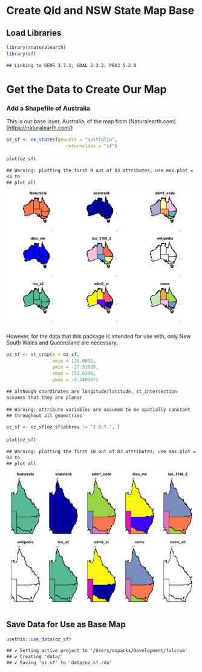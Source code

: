 Create Qld and NSW State Map Base
================

## Load Libraries

``` r
library(rnaturalearth)
library(sf)
```

    ## Linking to GEOS 3.7.1, GDAL 2.3.2, PROJ 5.2.0

# Get the Data to Create Our Map

### Add a Shapefile of Australia

This is our base layer, Australia, of the map from
(Naturalearth.com)\[<https://naturalearth.com/>\]

``` r
oz_sf <- ne_states(geounit = "australia",
                      returnclass = "sf")

plot(oz_sf)
```

    ## Warning: plotting the first 9 out of 83 attributes; use max.plot = 83 to
    ## plot all

![](README_files/figure-gfm/australia-1.png)<!-- -->

However, for the data that this package is intended for use with, only
New South Wales and Queensland are necessary.

``` r
oz_sf <- st_crop(x = oz_sf,
                 xmin = 138.0002,
                 ymin = -37.51029,
                 xmax = 153.6306,
                 ymax = -9.240167)
```

    ## although coordinates are longitude/latitude, st_intersection assumes that they are planar

    ## Warning: attribute variables are assumed to be spatially constant
    ## throughout all geometries

``` r
oz_sf <- oz_sf[oz_sf$abbrev != "J.B.T.", ]

plot(oz_sf)
```

    ## Warning: plotting the first 10 out of 83 attributes; use max.plot = 83 to
    ## plot all

![](README_files/figure-gfm/crop_shape-1.png)<!-- -->

## Save Data for Use as Base Map

``` r
usethis::use_data(oz_sf)
```

    ## ✔ Setting active project to '/Users/asparks/Development/fulcrum'
    ## ✔ Creating 'data/'
    ## ✔ Saving 'oz_sf' to 'data/oz_sf.rda'

